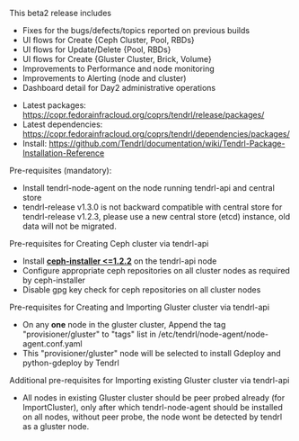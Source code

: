 This beta2 release includes

* Fixes for the bugs/defects/topics reported on previous builds
* UI flows for Create {Ceph Cluster, Pool, RBDs}
* UI flows for Update/Delete {Pool, RBDs}
* UI flows for Create {Gluster Cluster, Brick, Volume}
* Improvements to Performance and node monitoring 
* Improvements to Alerting (node and cluster)
* Dashboard detail for Day2 administrative operations


- Latest packages: https://copr.fedorainfracloud.org/coprs/tendrl/release/packages/
- Latest dependencies: https://copr.fedorainfracloud.org/coprs/tendrl/dependencies/packages/
- Install: https://github.com/Tendrl/documentation/wiki/Tendrl-Package-Installation-Reference


Pre-requisites (mandatory):
- Install tendrl-node-agent on the node running tendrl-api and central store
- tendrl-release v1.3.0 is not backward compatible with central store for tendrl-release v1.2.3, please use a new central store (etcd) instance, old data will not be migrated.

Pre-requisites for Creating Ceph cluster via tendrl-api
- Install **[ceph-installer <=1.2.2](https://www.redhat.com/archives/tendrl-devel/2017-April/msg00036.html)** on the tendrl-api node
- Configure appropriate ceph repositories on all cluster nodes as required by ceph-installer
- Disable gpg key check for ceph repositories on all cluster nodes

Pre-requisites for Creating and Importing Gluster cluster via tendrl-api
- On any **one** node in the gluster cluster, Append the tag "provisioner/gluster" to "tags" list in /etc/tendrl/node-agent/node-agent.conf.yaml 
- This "provisioner/gluster" node will be selected to install Gdeploy and python-gdeploy by Tendrl

Additional pre-requisites for Importing existing Gluster cluster via tendrl-api
- All nodes in existing Gluster cluster should be peer probed already (for ImportCluster), only after which tendrl-node-agent should be installed on all nodes, without peer probe, the node wont be detected by tendrl as a gluster node.
